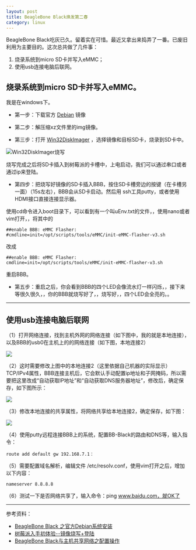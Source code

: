 ```yaml
---
layout: post
title: BeagleBone Black焕发第二春
category: linux
---
```


BeagleBone Black吃灰已久。留着实在可惜。最近又拿出来捣弄了一番。已废旧利用为主要目的。这次总共做了几件事：
1. 烧录系统到micro SD卡并写入eMMC；
1. 使用usb连接电脑后联网。

## 烧录系统到micro SD卡并写入eMMC。

我是在windows下。

* 第一步：下载官方 [Debian](http://beagleboard.org/latest-images) 镜像

* 第二步：解压缩xz文件里的img镜像。

* 第三步：打开 [Win32DiskImager](http://sourceforge.net/projects/win32diskimager/) ，选择镜像和目标SD卡，烧录到SD卡中。


 ![Win32DiskImager烧写](http://7vigrt.com1.z0.glb.clouddn.com/blog_2016-02-28-raspi-01-2.png)


烧写完成之后将SD卡插入到树莓派的卡槽中，上电启动，我们可以通过串口或者通过ip来登陆。

* 第四步：把烧写好镜像的SD卡插入BBB，按住SD卡槽旁边的按键（在卡槽另一面）（15s左右），BBB会从SD卡启动。然后用 ssh工具putty，或者使用HDMI接口直接连接显示器。

使用cd命令进入boot目录下，可以看到有一个叫uEnv.txt的文件，，使用nano或者vim打开，，将其中的

	##enable BBB: eMMC Flasher:
	#cmdline=init=/opt/scripts/tools/eMMC/init-eMMC-flasher-v3.sh

改成

	##enable BBB: eMMC Flasher:
	cmdline=init=/opt/scripts/tools/eMMC/init-eMMC-flasher-v3.sh

重启BBB。

* 第五步：重启之后，你会看到BBB的四个LED会像流水灯一样闪烁，，接下来等很久很久，，你的BBB就烧写好了，，烧写好，，四个LED会全亮的。。

---

##  使用usb连接电脑后联网

（1）打开网络连接，找到主机外网的网络连接（如下图中，我的就是本地连接），以及BBB的usb0在主机上的的网络连接（如下图，本地连接2）

![](http://7vigrt.com1.z0.glb.clouddn.com/blog_2016-02-28-164943555.png)

（2）这时需要修改上图中的本地连接2（这里依据自己机器的实际显示）TCP/IPv4属性，BBB连接主机后，它会默认手动配置ip地址和子网掩码，所以需要把这里改成“自动获取IP地址”和“自动获取DNS服务器地址”，修改后，确定保存，如下图所示：

![](http://7vigrt.com1.z0.glb.clouddn.com/blog_2016-02-28-165546942.png)

（3）修改本地连接的共享属性，将网络共享给本地连接2，确定保存，如下图：

![](http://7vigrt.com1.z0.glb.clouddn.com/blog_2016-02-28-171607394.png)

（4）使用putty远程连接BBB上的系统，配置BB-Black的路由和DNS等，输入指令：

	route add default gw 192.168.7.1：


（5）需要配置域名解析，编辑文件  /etc/resolv.conf，使用vim打开之后，增加以下内容：

	nameserver 8.8.8.8


（6）测试一下是否网络共享了，输入命令：ping www.baidu.com，就OK了


---

参考资料：

* [BeagleBone Black 之官方Debian系统安装](http://www.lxway.com/40189691.htm)
* [树莓派入手初体验--镜像烧写+登陆](http://jeremybai.github.io/blog/2014/11/01/raspi-01/)
* [BeagleBone Black与主机共享网络之配置操作](http://blog.csdn.net/u012019376/article/details/42267655)